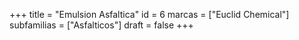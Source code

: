 +++
title = "Emulsion Asfaltica"
id = 6
marcas = ["Euclid Chemical"]
subfamilias = ["Asfalticos"]
draft = false
+++

<!--more-->